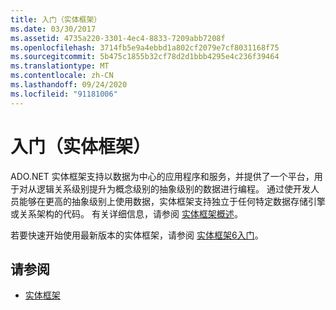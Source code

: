 ```yaml
---
title: 入门（实体框架）
ms.date: 03/30/2017
ms.assetid: 4735a220-3301-4ec4-8833-7209abb7208f
ms.openlocfilehash: 3714fb5e9a4ebbd1a802cf2079e7cf8031168f75
ms.sourcegitcommit: 5b475c1855b32cf78d2d1bbb4295e4c236f39464
ms.translationtype: MT
ms.contentlocale: zh-CN
ms.lasthandoff: 09/24/2020
ms.locfileid: "91181006"
---
```

# <a name="getting-started-entity-framework"></a>入门（实体框架）

ADO.NET 实体框架支持以数据为中心的应用程序和服务，并提供了一个平台，用于对从逻辑关系级别提升为概念级别的抽象级别的数据进行编程。 通过使开发人员能够在更高的抽象级别上使用数据，实体框架支持独立于任何特定数据存储引擎或关系架构的代码。 有关详细信息，请参阅 [实体框架概述](overview.md)。  
  
 若要快速开始使用最新版本的实体框架，请参阅 [实体框架6入门](/ef/ef6/get-started)。
  
## <a name="see-also"></a>请参阅

- [实体框架](/ef)
